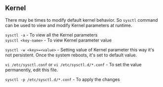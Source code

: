 ## Kernel

There may be times to modify default kernel behavior. So `sysctl` command can be used to view and modify Kernel parameters at runtime.   

`sysctl -a` - To view all the Kernel parameters  
`sysctl <key-name>` - To view Kernel parameter value  

`sysctl -w <key>=<value>` - Setting value of Kernel parameter this way it's not persistent. Once the system reboots, it's set to default value.  

`vi /etc/sysctl.conf` or `vi /etc/sysctl.d/*.conf` - To set the value permanently, edit this file.  

`sysctl -p /etc/sysctl.d/*.conf` - To apply the changes  